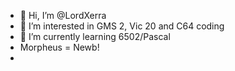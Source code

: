- 👋 Hi, I’m @LordXerra
- 👀 I’m interested in GMS 2, Vic 20 and C64 coding
- 🌱 I’m currently learning 6502/Pascal
- Morpheus = Newb!
- 
<!--- This is a comment --->

